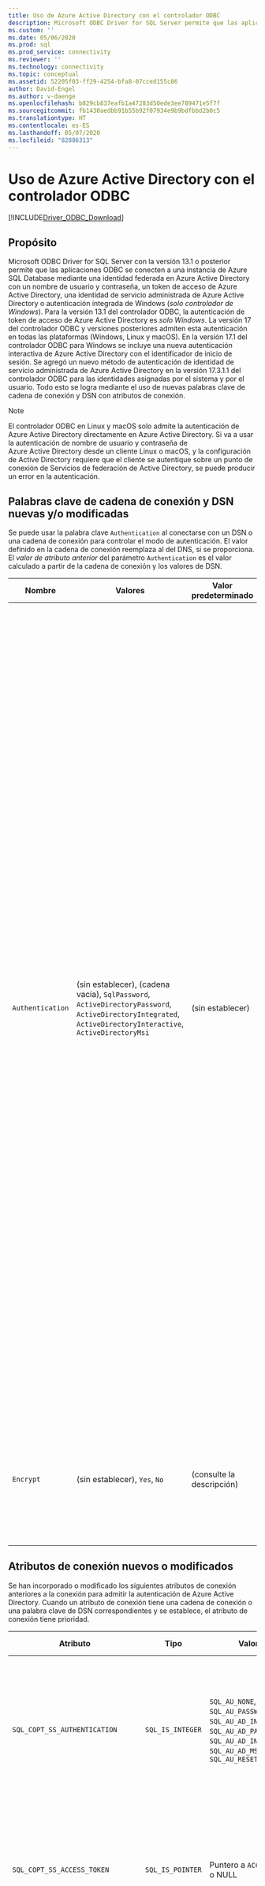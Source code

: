 ```yaml
---
title: Uso de Azure Active Directory con el controlador ODBC
description: Microsoft ODBC Driver for SQL Server permite que las aplicaciones ODBC se conecten a una instancia de Azure SQL Database mediante Azure Active Directory.
ms.custom: ''
ms.date: 05/06/2020
ms.prod: sql
ms.prod_service: connectivity
ms.reviewer: ''
ms.technology: connectivity
ms.topic: conceptual
ms.assetid: 52205f03-ff29-4254-bfa8-07cced155c86
author: David-Engel
ms.author: v-daenge
ms.openlocfilehash: b829cb837eafb1a47283d50ede3ee789471e5f7f
ms.sourcegitcommit: fb1430aedbb91b55b92f07934e9b9bdfbbd2b0c5
ms.translationtype: HT
ms.contentlocale: es-ES
ms.lasthandoff: 05/07/2020
ms.locfileid: "82886313"
---
```

# <a name="using-azure-active-directory-with-the-odbc-driver"></a>Uso de Azure Active Directory con el controlador ODBC
[!INCLUDE[Driver_ODBC_Download](../../includes/driver_odbc_download.md)]

## <a name="purpose"></a>Propósito

Microsoft ODBC Driver for SQL Server con la versión 13.1 o posterior permite que las aplicaciones ODBC se conecten a una instancia de Azure SQL Database mediante una identidad federada en Azure Active Directory con un nombre de usuario y contraseña, un token de acceso de Azure Active Directory, una identidad de servicio administrada de Azure Active Directory o autenticación integrada de Windows (_solo controlador de Windows_). Para la versión 13.1 del controlador ODBC, la autenticación de token de acceso de Azure Active Directory es _solo Windows_. La versión 17 del controlador ODBC y versiones posteriores admiten esta autenticación en todas las plataformas (Windows, Linux y macOS). En la versión 17.1 del controlador ODBC para Windows se incluye una nueva autenticación interactiva de Azure Active Directory con el identificador de inicio de sesión. Se agregó un nuevo método de autenticación de identidad de servicio administrada de Azure Active Directory en la versión 17.3.1.1 del controlador ODBC para las identidades asignadas por el sistema y por el usuario. Todo esto se logra mediante el uso de nuevas palabras clave de cadena de conexión y DSN con atributos de conexión.

> [!NOTE]
> El controlador ODBC en Linux y macOS solo admite la autenticación de Azure Active Directory directamente en Azure Active Directory. Si va a usar la autenticación de nombre de usuario y contraseña de Azure Active Directory desde un cliente Linux o macOS, y la configuración de Active Directory requiere que el cliente se autentique sobre un punto de conexión de Servicios de federación de Active Directory, se puede producir un error en la autenticación.

## <a name="new-andor-modified-dsn-and-connection-string-keywords"></a>Palabras clave de cadena de conexión y DSN nuevas y/o modificadas

Se puede usar la palabra clave `Authentication` al conectarse con un DSN o una cadena de conexión para controlar el modo de autenticación. El valor definido en la cadena de conexión reemplaza al del DNS, si se proporciona. El _valor de atributo anterior_ del parámetro `Authentication` es el valor calculado a partir de la cadena de conexión y los valores de DSN.

|Nombre|Valores|Valor predeterminado|Descripción|
|-|-|-|-|
|`Authentication`|(sin establecer), (cadena vacía), `SqlPassword`, `ActiveDirectoryPassword`, `ActiveDirectoryIntegrated`, `ActiveDirectoryInteractive`, `ActiveDirectoryMsi` |(sin establecer)|Controla el modo de autenticación.<table><tr><th>Value<th>Descripción<tr><td>(sin establecer)<td>Modo de autenticación determinado por otras palabras clave (opciones de conexión heredadas existentes).<tr><td>(cadena vacía)<td>(Solo cadena de conexión) Invalide y anule un valor de `Authentication` establecido en el DSN.<tr><td>`SqlPassword`<td>Autentíquese directamente en una instancia de SQL Server mediante un nombre de usuario y una contraseña.<tr><td>`ActiveDirectoryPassword`<td>Autentíquese con una identidad de Azure Active Directory mediante un nombre de usuario y una contraseña.<tr><td>`ActiveDirectoryIntegrated`<td>_Solo controlador de Windows_. Autentíquese con una identidad de Azure Active Directory mediante la autenticación integrada.<tr><td>`ActiveDirectoryInteractive`<td>_Solo controlador de Windows_. Autentíquese con una identidad de Azure Active Directory mediante la autenticación interactiva.<tr><td>`ActiveDirectoryMsi`<td>Autentíquese con una identidad de Azure Active Directory mediante autenticación de Managed Service Identity. Para la identidad asignada por el usuario, el UID se establece en el identificador de objeto de la identidad del usuario.</table>|
|`Encrypt`|(sin establecer), `Yes`, `No`|(consulte la descripción)|Controla el cifrado de una conexión. Si el valor de atributo anterior del parámetro `Authentication` no es _ninguno_ en el DSN o en la cadena de conexión, el valor predeterminado es `Yes`. De lo contrario, el valor predeterminado es `No`. Si el atributo `SQL_COPT_SS_AUTHENTICATION` invalida el valor de atributo anterior de `Authentication`, establezca explícitamente el valor de Encryption en el DSN, la cadena de conexión o el atributo de conexión. El valor de atributo anterior de Encryption es `Yes` si el valor se establece en `Yes` en el DSN o en la cadena de conexión.|

## <a name="new-andor-modified-connection-attributes"></a>Atributos de conexión nuevos o modificados

Se han incorporado o modificado los siguientes atributos de conexión anteriores a la conexión para admitir la autenticación de Azure Active Directory. Cuando un atributo de conexión tiene una cadena de conexión o una palabra clave de DSN correspondientes y se establece, el atributo de conexión tiene prioridad.

|Atributo|Tipo|Valores|Valor predeterminado|Descripción|
|-|-|-|-|-|
|`SQL_COPT_SS_AUTHENTICATION`|`SQL_IS_INTEGER`|`SQL_AU_NONE`, `SQL_AU_PASSWORD`, `SQL_AU_AD_INTEGRATED`, `SQL_AU_AD_PASSWORD`, `SQL_AU_AD_INTERACTIVE`, `SQL_AU_AD_MSI`, `SQL_AU_RESET`|(sin establecer)|Consulte la descripción de la palabra clave `Authentication` anteriormente. `SQL_AU_NONE` se proporciona para reemplazar explícitamente un valor `Authentication` establecido en el DSN o la cadena de conexión, mientras `SQL_AU_RESET` desactiva el atributo si se estableció, lo que permite que el valor de la cadena de conexión o DSN tenga prioridad.|
|`SQL_COPT_SS_ACCESS_TOKEN`|`SQL_IS_POINTER`|Puntero a `ACCESSTOKEN` o NULL|NULL|Si no es NULL, especifica el token de acceso de AzureAD que se va a usar. Es un error especificar un token de acceso y también las palabras clave de cadena de conexión `UID`, `PWD`, `Trusted_Connection` o `Authentication` o sus atributos equivalentes. <br> **NOTA:** La versión 13.1 del controlador ODBC solo lo admite en _Windows_.|
|`SQL_COPT_SS_ENCRYPT`|`SQL_IS_INTEGER`|`SQL_EN_OFF`, `SQL_EN_ON`|(consulte la descripción)|Controla el cifrado de una conexión. `SQL_EN_OFF` y `SQL_EN_ON` deshabilitan y habilitan el cifrado, respectivamente. Si el valor de atributo anterior del valor `Authentication` no es _ninguno_ o `SQL_COPT_SS_ACCESS_TOKEN` está establecido y `Encrypt` no se ha especificado en el DSN o en la cadena de conexión, el valor predeterminado es `SQL_EN_ON`. De lo contrario, el valor predeterminado es `SQL_EN_OFF`. Si el atributo de conexión `SQL_COPT_SS_AUTHENTICATION` se establece en no _ninguno_, establezca explícitamente `SQL_COPT_SS_ENCRYPT` en el valor deseado si no se ha especificado `Encrypt` en el DSN o la cadena de conexión. El valor efectivo de este atributo controla [si se utilizará el cifrado para la conexión.](https://docs.microsoft.com/sql/relational-databases/native-client/features/using-encryption-without-validation)|
|`SQL_COPT_SS_OLDPWD`|\-|\-|\-|No se admite con Azure Active Directory, ya que los cambios de contraseña en las entidades de seguridad de AAD no se pueden realizar a través de una conexión ODBC. <br><br>La expiración de contraseñas para la autenticación de SQL Server se incorporó en SQL Server 2005. Se ha agregado el atributo `SQL_COPT_SS_OLDPWD` para permitir que el cliente especifique la contraseña antigua y la nueva contraseña para la conexión. Cuando se establezca esta propiedad, el proveedor no usará el grupo de conexiones para la primera conexión o para conexiones posteriores, ya que la cadena de conexión contendrá la "contraseña antigua", que ahora ha cambiado.|
|`SQL_COPT_SS_INTEGRATED_SECURITY`|`SQL_IS_INTEGER`|`SQL_IS_OFF`,`SQL_IS_ON`|`SQL_IS_OFF`|_En desuso_; en su lugar, use `SQL_COPT_SS_AUTHENTICATION` establecido en `SQL_AU_AD_INTEGRATED`. <br><br>Fuerza el uso de la autenticación de Windows (Kerberos en Linux y macOS) para la validación de acceso en el inicio de sesión del servidor. Cuando se usa la autenticación de Windows, el controlador omite el identificador de usuario y los valores de contraseña proporcionados como parte del procesamiento de `SQLConnect`, `SQLDriverConnect` o `SQLBrowseConnect`.|

## <a name="ui-additions-for-azure-active-directory-windows-driver-only"></a>Adiciones de interfaz de usuario para Azure Active Directory (solo controlador de Windows)

Las interfaces de conexión e instalación de DSN del controlador se han mejorado con las opciones adicionales necesarias para usar la autenticación con Azure AD.

### <a name="creating-and-editing-dsns-in-the-ui"></a>Creación y edición de nombres de orígenes de datos (DSN) en la interfaz de usuario

Es posible usar las nuevas opciones de autenticación de Azure AD al crear o editar un DSN existente mediante la interfaz de usuario de instalación del controlador:

`Authentication=ActiveDirectoryIntegrated` para la autenticación integrada de Azure Active Directory en SQL Azure

![CreateNewDSN_ADIntegrated.png](windows/CreateNewDSN_ADIntegrated.png)

`Authentication=ActiveDirectoryPassword` para la autenticación de nombre de usuario/contraseña de Azure Active Directory en SQL Azure

![CreateNewDSN_ADPassword.png](windows/CreateNewDSN_ADPassword.png)

`Authentication=ActiveDirectoryInteractive` para la autenticación interactiva de Azure Active Directory en SQL Azure

![CreateNewDSN_ADInteractive.png](windows/CreateNewDSN_ADInteractive.png)

`Authentication=SqlPassword` para la autenticación de nombre de usuario/contraseña en SQL Server (Azure o de otro modo)

![CreateNewDSN_SQLServer.png](windows/CreateNewDSN_SQLServer.png)

`Trusted_Connection=Yes` en el caso de autenticación integrada SSPI para Windows

![CreateNewDSN_winSSPI.png](windows/CreateNewDSN_winSSPI.png)

Las cinco opciones corresponden a `Trusted_Connection=Yes` (autenticación integrada existente solo con SSPI para Windows heredado) y `Authentication=` `ActiveDirectoryIntegrated`, `SqlPassword`, `ActiveDirectoryPassword` y `ActiveDirectoryInteractive`, respectivamente.

### <a name="sqldriverconnect-prompt-windows-driver-only"></a>Solicitud de SQLDriverConnect (solo controlador de Windows)

El cuadro de diálogo de solicitud que muestra SQLDriverConnect cuando solicita información necesaria para completar la conexión contiene tres nuevas opciones para la autenticación de Azure AD:

![ServerLogin.png](windows/ServerLogin.png)

Estas opciones se corresponden con las mismas cinco disponibles en la interfaz de usuario de instalación de DSN anterior.

### <a name="example-connection-strings"></a>Ejemplos de cadena de conexión
1. Autenticación de SQL Server: sintaxis heredada. No se valida el certificado de servidor y el cifrado solo se utiliza si el servidor lo exige. El nombre de usuario/contraseña se pasa en la cadena de conexión.
`server=Server;database=Database;UID=UserName;PWD=Password;`
2. Autenticación de SQL: nueva sintaxis. El cliente solicita el cifrado (el valor predeterminado de `Encrypt` es `true`) y se valida el certificado de servidor, independientemente de la configuración de cifrado (a menos que `TrustServerCertificate` se establezca en `true`). El nombre de usuario/contraseña se pasa en la cadena de conexión.
 `server=Server;database=Database;UID=UserName;PWD=Password;Authentication=SqlPassword;`
3. Autenticación integrada de Windows (Kerberos en Linux y macOS) mediante SSPI (para una IaaS de SQL Server o SQL): sintaxis actual. No se valida el certificado de servidor, a menos que se use el cifrado. 
`server=Server;database=Database;Trusted_Connection=yes;`
4. (_Solo controlador de Windows_). Autenticación integrada de Windows mediante SSPI (si la base de datos de destino se encuentra en una IaaS de SQL Server o SQL): nueva sintaxis. El cliente solicita el cifrado (el valor predeterminado de `Encrypt` es `true`) y se valida el certificado de servidor, independientemente de la configuración de cifrado (a menos que `TrustServerCertificate` se establezca en `true`). 
`server=Server;database=Database;Authentication=ActiveDirectoryIntegrated;`
5. Autenticación de nombre de usuario/contraseña de AAD (si la base de datos de destino está en Azure SQL DB). Se valida el certificado de servidor, independientemente de la configuración de cifrado (a menos que `TrustServerCertificate` se establezca en `true`). El nombre de usuario/contraseña se pasa en la cadena de conexión. 
`server=Server;database=Database;UID=UserName;PWD=Password;Authentication=ActiveDirectoryPassword;`
6. (_Solo controlador de Windows_). Autenticación integrada de Windows mediante ADAL, que implica el canje de credenciales de cuenta de Windows para un token de acceso emitido por AAD, suponiendo que la base de datos de destino esté en Azure SQL Database. Se valida el certificado de servidor, independientemente de la configuración de cifrado (a menos que `TrustServerCertificate` se establezca en `true`). 
`server=Server;database=Database;Authentication=ActiveDirectoryIntegrated;`
7. (_Solo controlador de Windows_). La autenticación interactiva de AAD usa tecnología de Azure Multi-Factor Authentication para configurar la conexión. En este modo, al proporcionar el identificador de inicio de sesión, se desencadena un cuadro de diálogo de autenticación de Azure que permite al usuario escribir la contraseña para completar la conexión. El nombre de usuario se pasa en la cadena de conexión.
`server=Server;database=Database;UID=UserName;Authentication=ActiveDirectoryInteractive;`

![WindowsAzureAuth.png](windows/WindowsAzureAuth.png)

8. La autenticación de Managed Service Identity de AAD usa una identidad asignada por el sistema o asignada por el usuario para la autenticación con el fin de configurar la conexión. Para la identidad asignada por el usuario, el UID se establece en el identificador de objeto de la identidad del usuario.<br>
Para la identidad asignada por el sistema,<br>
`server=Server;database=Database;Authentication=ActiveDirectoryMsi;`<br>
Para la identidad asignada por el usuario cuyo identificador de objeto es igual a myObjectId,<br>
`server=Server;database=Database;UID=myObjectId;Authentication=ActiveDirectoryMsi;`

> [!NOTE]
>- Al usar las nuevas opciones de Active Directory con el controlador ODBC de Windows ***anterior*** a la versión 17.4.2, asegúrese de que se ha instalado la [Biblioteca de autenticación de Active Directory para SQL Server](https://go.microsoft.com/fwlink/?LinkID=513072). Al usar los controladores de Linux y macOS, asegúrese de que se ha instalado `libcurl`. En el caso de la versión de controlador 17.2 y versiones posteriores, esta no es una dependencia explícita, ya que no es necesaria para los otros métodos de autenticación u operaciones de ODBC.
>- Para conectarse con un nombre de usuario y una contraseña de la cuenta de SQL Server, ahora puede usar la nueva opción `SqlPassword`, que se recomienda especialmente para SQL Azure ya que esta opción habilita los valores predeterminados de conexión más seguros.
>- Para conectarse con un nombre de usuario y una contraseña de la cuenta de Azure Active Directory, especifique `Authentication=ActiveDirectoryPassword` en la cadena de conexión y las palabras clave `UID` y `PWD` con el nombre de usuario y la contraseña, respectivamente.
>- Para conectarse con autenticación integrada de Windows o de Active Directory (solo controlador de Windows), especifique `Authentication=ActiveDirectoryIntegrated` en la cadena de conexión. El controlador elegirá automáticamente el modo de autenticación correcto. No se debe especificar `UID` y `PWD`.
>- Para conectarse con autenticación interactiva de Active Directory (solo controlador de Windows), se debe especificar `UID`.

## <a name="authenticating-with-an-access-token"></a>Autenticación con token de acceso

El atributo anterior a la conexión `SQL_COPT_SS_ACCESS_TOKEN` permite el uso de un token de acceso obtenido de Azure AD para la autenticación en lugar de un nombre de usuario y una contraseña, y también omite la negociación y la obtención de un token de acceso por parte del controlador. Para usar un token de acceso, establezca el atributo de conexión `SQL_COPT_SS_ACCESS_TOKEN` en un puntero a una estructura `ACCESSTOKEN`:

~~~
typedef struct AccessToken
{
    DWORD dataSize;
    BYTE data[];
} ACCESSTOKEN;
~~~

`ACCESSTOKEN` es una estructura de longitud variable formada por un elemento _length_ de 4 bytes seguido de _length_ bytes de datos opacos que forman el token de acceso. Debido a cómo SQL Server controla los tokens de acceso, uno obtenido a través de una respuesta JSON de [OAuth 2.0](https://docs.microsoft.com/azure/active-directory/develop/active-directory-authentication-scenarios) debe expandirse para que cada byte vaya seguido de un byte 0 de relleno, similar a una cadena UCS-2 que solo contiene caracteres ASCII; sin embargo, el token es un valor opaco y la longitud especificada, en bytes, no debe incluir ningún terminador NULL. Dadas sus considerables restricciones de longitud y formato, este método de autenticación solo está disponible mediante programación a través del atributo de conexión `SQL_COPT_SS_ACCESS_TOKEN`; no hay ninguna palabra clave de cadena de conexión o DSN correspondiente. La cadena de conexión no debe contener las palabras clave `UID`, `PWD`, `Authentication` o `Trusted_Connection`.

> [!NOTE]
> La versión 13.1 del controlador ODBC solo admite esta autenticación en _Windows_.

## <a name="azure-active-directory-authentication-sample-code"></a>Código de ejemplo de autenticación de Azure Active Directory

En el ejemplo siguiente se muestra el código necesario para conectarse a SQL Server mediante Azure Active Directory con palabras clave de conexión. Tenga en cuenta que no es necesario cambiar el propio código de aplicación; la cadena de conexión, o el DSN si se usa uno, es la única modificación necesaria para usar AAD para la autenticación:
~~~
    ...
    SQLCHAR connString[] = "Driver={ODBC Driver 13 for SQL Server};Server={server};UID=myuser;PWD=myPass;Authentication=ActiveDirectoryPassword"
    ...
    SQLDriverConnect(hDbc, NULL, connString, SQL_NTS, NULL, 0, NULL, SQL_DRIVER_NOPROMPT);    
    ...
~~~
En el ejemplo siguiente se muestra el código necesario para conectarse a SQL Server mediante Azure Active Directory con autenticación de token de acceso. En este caso, es necesario modificar el código de aplicación para procesar el token de acceso y establecer el atributo de conexión asociado.
~~~
    SQLCHAR connString[] = "Driver={ODBC Driver 13 for SQL Server};Server={server}"
    SQLCHAR accessToken[] = "eyJ0eXAiOi..."; // In the format extracted from an OAuth JSON response
    ...
    DWORD dataSize = 2 * strlen(accessToken);
    ACCESSTOKEN *pAccToken = malloc(sizeof(ACCESSTOKEN) + dataSize);
    pAccToken->dataSize = dataSize;
    // Expand access token with padding bytes
    for(int i = 0, j = 0; i < dataSize; i += 2, j++) {
        pAccToken->data[i] = accessToken[j];
        pAccToken->data[i+1] = 0;
    }
    ...
    SQLSetConnectAttr(hDbc, SQL_COPT_SS_ACCESS_TOKEN, (SQLPOINTER)pAccToken, SQL_IS_POINTER);
    SQLDriverConnect(hDbc, NULL, connString, SQL_NTS, NULL, 0, NULL, SQL_DRIVER_NOPROMPT);        
    ...
    free(pAccToken);
~~~
A continuación se muestra una cadena de conexión de ejemplo para su uso con la autenticación interactiva de Azure Active Directory. Tenga en cuenta que no contiene el campo PWD, ya que la contraseña se escribiría con la pantalla de autenticación de Azure.
~~~
SQLCHAR connString[] = "Driver={ODBC Driver 17 for SQL Server};Server={server};UID=myuser;Authentication=ActiveDirectoryInteractive"
~~~
A continuación se muestra una cadena de conexión de ejemplo para su uso con la autenticación de Managed Service Identity de Azure Active Directory. Tenga en cuenta que el UID se establece en el identificador de objeto de la identidad del usuario para la identidad asignada por el usuario.
~~~
// For system-assigned identity,
SQLCHAR connString[] = "Driver={ODBC Driver 17 for SQL Server};Server={server};Authentication=ActiveDirectoryMsi"
...
// For user-assigned identity with object ID equals to myObjectId
SQLCHAR connString[] = "Driver={ODBC Driver 17 for SQL Server};Server={server};UID=myObjectId;Authentication=ActiveDirectoryMsi"
~~~

## <a name="see-also"></a>Consulte también

[Compatibilidad de la autenticación basada en tokens con Azure SQL DB mediante la autenticación de Azure AD](/archive/blogs/sqlsecurity/token-based-authentication-support-for-azure-sql-db-using-azure-ad-auth)

